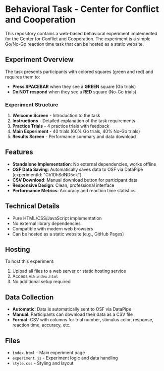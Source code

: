# Behavioral Task - Center for Conflict and Cooperation

This repository contains a web-based behavioral experiment implemented for the Center for Conflict and Cooperation. The experiment is a simple Go/No-Go reaction time task that can be hosted as a static website.

## Experiment Overview

The task presents participants with colored squares (green and red) and requires them to:
- **Press SPACEBAR** when they see a **GREEN** square (Go trials)
- **Do NOT respond** when they see a **RED** square (No-Go trials)

### Experiment Structure

1. **Welcome Screen** - Introduction to the task
2. **Instructions** - Detailed explanation of the task requirements
3. **Practice Trials** - 4 practice trials with feedback
4. **Main Experiment** - 40 trials (60% Go trials, 40% No-Go trials)
5. **Results Screen** - Performance summary and data download

## Features

- **Standalone Implementation**: No external dependencies, works offline
- **OSF Data Saving**: Automatically saves data to OSF via DataPipe (experimentId: "Cb1DhSdND5ek")
- **CSV Download**: Manual download button for participant data
- **Responsive Design**: Clean, professional interface
- **Performance Metrics**: Accuracy and reaction time statistics

## Technical Details

- Pure HTML/CSS/JavaScript implementation
- No external library dependencies
- Compatible with modern web browsers
- Can be hosted as a static website (e.g., GitHub Pages)

## Hosting

To host this experiment:

1. Upload all files to a web server or static hosting service
2. Access via `index.html`
3. No additional setup required

## Data Collection

- **Automatic**: Data is automatically sent to OSF via DataPipe
- **Manual**: Participants can download their data as a CSV file
- **Format**: CSV with columns for trial number, stimulus color, response, reaction time, accuracy, etc.

## Files

- `index.html` - Main experiment page
- `experiment.js` - Experiment logic and data handling
- `style.css` - Styling and layout